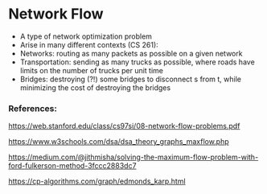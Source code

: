# Network Flow

- A type of network optimization problem
- Arise in many different contexts (CS 261):
- Networks: routing as many packets as possible on a given
network
- Transportation: sending as many trucks as possible, where
roads have limits on the number of trucks per unit time
- Bridges: destroying (?!) some bridges to disconnect s from t,
while minimizing the cost of destroying the bridges

### References:

https://web.stanford.edu/class/cs97si/08-network-flow-problems.pdf

https://www.w3schools.com/dsa/dsa_theory_graphs_maxflow.php

https://medium.com/@jithmisha/solving-the-maximum-flow-problem-with-ford-fulkerson-method-3fccc2883dc7

https://cp-algorithms.com/graph/edmonds_karp.html
